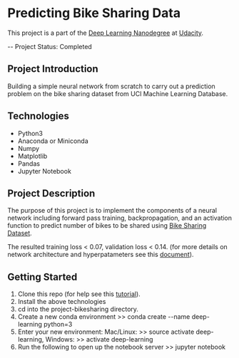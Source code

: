 # Predicting Bike Sharing Data 

This project is a part of the [Deep Learning Nanodegree](https://www.udacity.com/course/deep-learning-nanodegree--nd101) at [Udacity](https://www.udacity.com/).

-- Project Status: Completed

## Project Introduction

Building a simple neural network from scratch to carry out a prediction problem
on the bike sharing dataset from UCI Machine Learning Database.

## Technologies

- Python3
- Anaconda or Miniconda
- Numpy
- Matplotlib
- Pandas
- Jupyter Notebook

## Project Description

The purpose of this project is to implement the components of a neural network including forward pass training, backpropagation, and an activation function to predict number of bikes to be shared using [Bike Sharing Dataset](https://archive.ics.uci.edu/ml/datasets/bike+sharing+dataset). 

The resulted training loss < 0.07, validation loss < 0.14. (for more details on network architecture and hyperpatameters see this [document](https://github.com/eng-dtarek/Bike_Sharing_Data_Prediction/blob/master/my_answers.py)).

## Getting Started

1. Clone this repo (for help see this [tutorial](https://help.github.com/en/articles/cloning-a-repository)).
2. Install the above technologies
3. cd into the project-bikesharing directory.
4. Create a new conda environment >> conda create --name deep-learning python=3
5. Enter your new environment: Mac/Linux: >> source activate deep-learning, Windows: >> activate deep-learning
6. Run the following to open up the notebook server >> jupyter notebook
